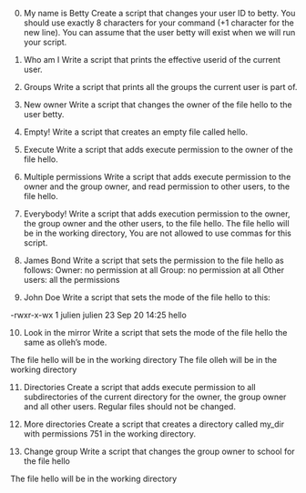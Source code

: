0. My name is Betty Create a script that changes your user ID to betty. You should use exactly 8 characters for your command (+1 character for the new line). You can assume that the user betty will exist when we will run your script.

1. Who am I Write a script that prints the effective userid of the current user.

2. Groups Write a script that prints all the groups the current user is part of.

3. New owner Write a script that changes the owner of the file hello to the user betty.

4. Empty! Write a script that creates an empty file called hello.

5. Execute Write a script that adds execute permission to the owner of the file hello. 

6. Multiple permissions Write a script that adds execute permission to the owner and the group owner, and read permission to other users, to the file hello.

7. Everybody! Write a script that adds execution permission to the owner, the group owner and the other users, to the file hello. The file hello will be in the working directory, You are not allowed to use commas for this script.

8. James Bond Write a script that sets the permission to the file hello as follows:
Owner: no permission at all
Group: no permission at all
Other users: all the permissions

9. John Doe Write a script that sets the mode of the file hello to this:

-rwxr-x-wx 1 julien julien 23 Sep 20 14:25 hello

10. Look in the mirror Write a script that sets the mode of the file hello the same as olleh’s mode.

The file hello will be in the working directory
The file olleh will be in the working directory

11. Directories Create a script that adds execute permission to all subdirectories of the current directory for the owner, the group owner and all other users. Regular files should not be changed.

12. More directories Create a script that creates a directory called my_dir with permissions 751 in the working directory.

13. Change group Write a script that changes the group owner to school for the file hello

The file hello will be in the working directory

